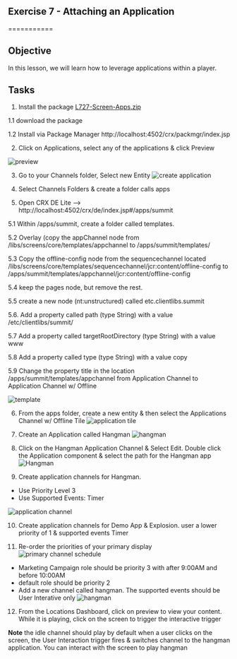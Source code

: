 ## Exercise 7 - Attaching an Application
===========

## Objective
In this lesson, we will learn how to leverage applications within a player.

## Tasks

1. Install the package [L727-Screen-Apps.zip](../../Packages/L727-Screen-Apps.zip)

1.1 download the package

1.2 Install via Package Manager  http://localhost:4502/crx/packmgr/index.jsp

2. Click on Applications, select any of the applications & click Preview

![preview](../../Resources/Picture49.png)

3. Go to your Channels folder, Select new Entity
![create application](../../Resources/Picture50.png)

4. Select Channels Folders & create a folder calls apps

5. Open CRX DE Lite --> http://localhost:4502/crx/de/index.jsp#/apps/summit

5.1 Within /apps/summit, create a folder called templates.

5.2 Overlay (copy the appChannel node from /libs/screens/core/templates/appchannel to /apps/summit/templates/

5.3 Copy the offline-config node from the sequencechannel located /libs/screens/core/templates/sequencechannel/jcr:content/offline-config to /apps/summit/templates/appchannel/jcr:content/offline-config

5.4 keep the pages node, but remove the rest.

5.5 create a new node (nt:unstructured) called etc.clientlibs.summit

5.6. Add a property called path (type String) with a value  /etc/clientlibs/summit/

5.7  Add a property called targetRootDirectory (type String) with a value www

5.8  Add a property called type (type String) with a value copy

5.9  Change the property title in the location /apps/summit/templates/appchannel from Application Channel to Application Channel w/ Offline

![template](../../Resources/Picture56.png)

6. From the apps folder, create a new entity & then select the Applications Channel w/ Offline Tile
![application tile](../../Resources/Picture51.png)

7. Create an Application called Hangman
![hangman](../../Resources/Picture52.png)

8. Click on the Hangman Application Channel & Select Edit.   Double click the Application component & select the path for the Hangman app
![Hangman](../../Resources/Picture57.png)

9. Create application channels for Hangman.

- Use Priority Level 3
- Use Supported Events:  Timer

![application channel](../../Resources/Picture58.png)


10. Create application channels for Demo App & Explosion.  user a lower priority of 1 & supported events Timer

11. Re-order the priorities of your primary display
 ![primary channel schedule](../../Resources/Picture54.png)
 - Marketing Campaign role should be priority 3 with after 9:00AM and before 10:00AM
 - default role should be priority 2
 - Add a new channel called hangman.  The supported events should be User Interative only
 ![hangman](../../Resources/Picture55.png)

12. From the Locations Dashboard, click on preview to view your content.  While it is playing, click on the screen to trigger the interactive trigger

 **Note**
 the idle channel should play by default
 when a user clicks on the screen, the User Interaction trigger fires & switches channel to the hangman application.
 You can interact with the screen to play hangman





